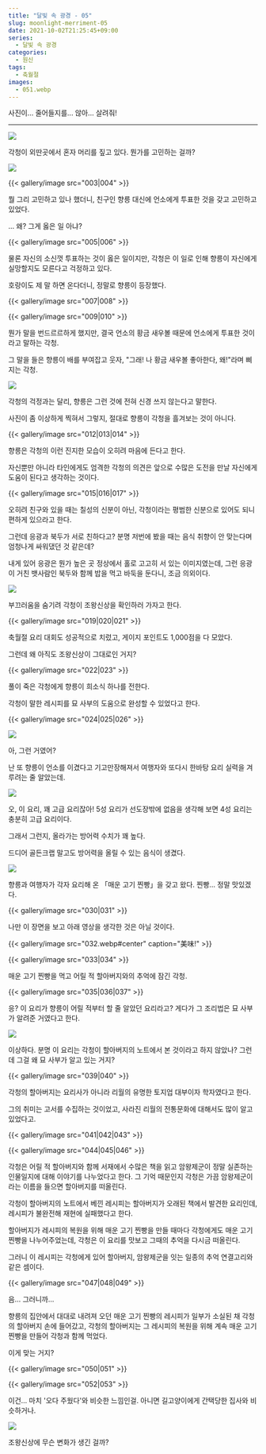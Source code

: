 ```yaml
---
title: "달빛 속 광경 - 05"
slug: moonlight-merriment-05
date: 2021-10-02T21:25:45+09:00
series:
  - 달빛 속 광경
categories:
  - 원신
tags:
  - 축월절
images:
  - 051.webp
---
```


사진이... 줄어들지를... 않아... 살려줘!

***

![](001.webp)

각청이 외딴곳에서 혼자 머리를 짚고 있다. 뭔가를 고민하는 걸까?

![](002.webp)

{{< gallery/image src="003|004" >}}

뭘 그리 고민하고 있나 했더니, 친구인 향릉 대신에 언소에게 투표한 것을 갖고 고민하고 있었다.

... 왜? 그게 옳은 일 아냐?

{{< gallery/image src="005|006" >}}

물론 자신의 소신껏 투표하는 것이 옳은 일이지만, 각청은 이 일로 인해 향릉이 자신에게 실망할지도 모른다고 걱정하고 있다.

호랑이도 제 말 하면 온다더니, 정말로 향릉이 등장했다.

{{< gallery/image src="007|008" >}}

{{< gallery/image src="009|010" >}}

뭔가 말을 번드르르하게 했지만, 결국 언소의 황금 새우볼 때문에 언소에게 투표한 것이라고 말하는 각청.

그 말을 들은 향릉이 배를 부여잡고 웃자, "그래! 나 황금 새우볼 좋아한다, 왜!"라며 삐지는 각청.

![](011.webp)

각청의 걱정과는 달리, 향릉은 그런 것에 전혀 신경 쓰지 않는다고 말한다.

사진이 좀 이상하게 찍혀서 그렇지, 절대로 향릉이 각청을 흘겨보는 것이 아니다.

{{< gallery/image src="012|013|014" >}}

향릉은 각청의 이런 진지한 모습이 오히려 마음에 든다고 한다.

자신뿐만 아니라 타인에게도 엄격한 각청의 의견은 앞으로 수많은 도전을 만날 자신에게 도움이 된다고 생각하는 것이다.

{{< gallery/image src="015|016|017" >}}

오히려 친구와 있을 때는 칠성의 신분이 아닌, 각청이라는 평범한 신분으로 있어도 되니 편하게 있으라고 한다.

그런데 응광과 북두가 서로 친하다고? 분명 저번에 봤을 때는 음식 취향이 안 맞는다며 엄청나게 싸워댔던 것 같은데?

내게 있어 응광은 뭔가 높은 곳 정상에서 홀로 고고히 서 있는 이미지였는데, 그런 응광이 거친 뱃사람인 북두와 함께 밥을 먹고 바둑을 둔다니, 조금 의외이다.

![](018.webp)

부끄러움을 숨기려 각청이 조왕신상을 확인하러 가자고 한다.

{{< gallery/image src="019|020|021" >}}

축월절 요리 대회도 성공적으로 치렀고, 게이지 포인트도 1,000점을 다 모았다.

그런데 왜 아직도 조왕신상이 그대로인 거지?

{{< gallery/image src="022|023" >}}

풀이 죽은 각청에게 향릉이 희소식 하나를 전한다.

각청이 말한 레시피를 묘 사부의 도움으로 완성할 수 있었다고 한다.

{{< gallery/image src="024|025|026" >}}

![](027.webp)

아, 그런 거였어?

난 또 향릉이 언소를 이겼다고 기고만장해져서 여행자와 또다시 한바탕 요리 실력을 겨루려는 줄 알았는데.

![](028.webp)

오, 이 요리, 꽤 고급 요리잖아! 5성 요리가 선도장밖에 없음을 생각해 보면 4성 요리는 충분히 고급 요리이다.

그래서 그런지, 올라가는 방어력 수치가 꽤 높다.

드디어 골든크랩 말고도 방어력을 올릴 수 있는 음식이 생겼다.

![](029.webp)

향릉과 여행자가 각자 요리해 온 「매운 고기 찐빵」을 갖고 왔다. 찐빵... 정말 맛있겠다.

{{< gallery/image src="030|031" >}}

나만 이 장면을 보고 아래 영상을 생각한 것은 아닐 것이다.

{{< gallery/image src="032.webp#center" caption="美味!" >}}

{{< gallery/image src="033|034" >}}

매운 고기 찐빵을 먹고 어릴 적 할아버지와의 추억에 잠긴 각청.

{{< gallery/image src="035|036|037" >}}

응? 이 요리가 향릉이 어릴 적부터 할 줄 알았던 요리라고? 게다가 그 조리법은 묘 사부가 알려준 거였다고 한다.

![](038.webp)

이상하다. 분명 이 요리는 각청이 할아버지의 노트에서 본 것이라고 하지 않았나? 그런데 그걸 왜 묘 사부가 알고 있는 거지?

{{< gallery/image src="039|040" >}}

각청의 할아버지는 요리사가 아니라 리월의 유명한 토지업 대부이자 학자였다고 한다.

그의 취미는 고서를 수집하는 것이었고, 사라진 리월의 전통문화에 대해서도 많이 알고 있었다고.

{{< gallery/image src="041|042|043" >}}

{{< gallery/image src="044|045|046" >}}

각청은 어릴 적 할아버지와 함께 서재에서 수많은 책을 읽고 암왕제군이 정말 실존하는 인물일지에 대해 이야기를 나누었다고 한다. 그 기억 때문인지 각청은 가끔 암왕제군이라는 이름을 들으면 할아버지를 떠올린다.

각청이 할아버지의 노트에서 베낀 레시피는 할아버지가 오래된 책에서 발견한 요리인데, 레시피가 불완전해 재현에 실패했다고 한다.

할아버지가 레시피의 복원을 위해 매운 고기 찐빵을 만들 때마다 각청에게도 매운 고기 찐빵을 나누어주었는데, 각청은 이 요리를 맛보고 그때의 추억을 다시금 떠올린다.

그러니 이 레시피는 각청에게 있어 할아버지, 암왕제군을 잇는 일종의 추억 연결고리와 같은 셈이다.

{{< gallery/image src="047|048|049" >}}

음... 그러니까...

향릉의 집안에서 대대로 내려져 오던 매운 고기 찐빵의 레시피가 일부가 소실된 채 각청의 할아버지 손에 들어갔고, 각청의 할아버지는 그 레시피의 복원을 위해 계속 매운 고기 찐빵을 만들어 각청과 함께 먹었다.

이게 맞는 거지?

{{< gallery/image src="050|051" >}}

{{< gallery/image src="052|053" >}}

이건... 마치 '오다 주웠다'와 비슷한 느낌인걸. 아니면 길고양이에게 간택당한 집사와 비슷하거나.

![](054.webp)

조왕신상에 무슨 변화가 생긴 걸까?
